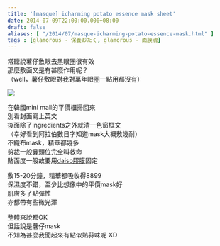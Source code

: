 ```yaml
---
title: '[masque] icharming potato essence mask sheet'
date: 2014-07-09T22:00:00.000+08:00
draft: false
aliases: [ "/2014/07/masque-icharming-potato-essence-mask.html" ]
tags : [glamorous - 保養おたく, glamorous - 面膜魂]
---
```


常聽說薯仔敷眼去黑眼圈很有效  
那麼敷面又是有甚麼作用呢？  
（well，薯仔敷眼對我對萬年眼圈一點用都沒有）  

![](/images/icharmingpotato.jpg)

在韓國mini mall的平價櫃掃回來  
別看封面寫上英文  
後面除了ingredients之外就清一色窗框文  
（幸好看到阿拉伯數目字知道mask大概敷幾耐）  
不織布mask，精華都幾多  
剪裁一般鼻頭位完全叫救命  
貼面度一般故要用[daiso膠膜](https://hidie.net/daisosilicone/)固定  
  
敷15-20分鐘，精華都吸收得8899  
保濕度不錯，至少比想像中的平價mask好  
肌膚多了點彈性  
亦都帶有些微光澤  
  
整體來說都OK  
但話說是薯仔mask  
不知為甚麼我聞起來有點似熟蒜味呢 XD
